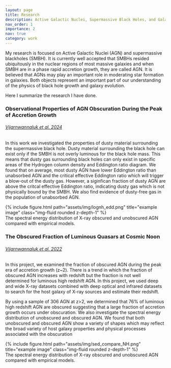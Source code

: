 ```yaml
---
layout: page
title: Research
description: Active Galactic Nuclei, Supermassive Black Holes, and Galaxy Evolution
nav_order: 1
importance: 2
nav: true
category: work
---
```


My research is focused on Active Galactic Nuclei (AGN) and supermassive blackholes (SMBH). It is currently well accepted that SMBHs resided ubiquitously in the nuclear regions of most massive galaxies and when SMBH are in a phase rapid accretion growth, they are called AGN. It is believed that AGNs may play an important role in moderating star formation in galaxies.  Both objects represent an important part of our understanding of the physics of black hole growth and galaxy evolution. 

Here I summarize the research I have done.

<h3>Observational Properties of AGN Obscuration During the Peak of Accretion Growth</h3>
<h6> <a href="https://ui.adsabs.harvard.edu/abs/2024MNRAS.529.3610V/abstract">Vijarnwannaluk et al. 2024</a> </h6>

In this work we investigated the properties of dusty material surrounding the supermassive black hole.  Dusty material surrounding the black hole can exist only if the SMBH is not overly luminous for the black hole mass. This means that dusty gas surrounding black holes can only exist in specific areas of the Hydrogen column density and Eddington ratio diagram. We found that on average, most dusty AGN have lower Eddington ratio than unabsorbed AGN and the critical effective Eddington ratio which will trigger a blow-out of the dusty gas. However, a siginfican fraction of dusty AGN are above the critcal effective Eddington ratio, indicating dusty gas which is not physically bound by the SMBH.  We also find evidence of dusty-free gas in the population of unabsorbed AGN.

<div class="row justify-content-sm-center">
    <div class="col-sm-12 mt-3 mt-md-0">
        {% include figure.html path="assets/img/lognh_edd.png" title="example image" class="img-fluid rounded z-depth-1" %}
    </div>
</div>
<div class="caption">
    The spectral energy distribution of X-ray obscured and unobscured AGN compared with empirical models.
</div>


<h3>The Obscured Fraction of Luminous Quasars at Cosmic Noon</h3>
<h6> <a href="https://ui.adsabs.harvard.edu/abs/2022ApJ...941...97V/abstract">Vijarnwannaluk et al. 2022</a> </h6>

In this project, we examined the fraction of obscured AGN during the peak era of accretion growth (z~2). There is a trend in which the fraction of obscured AGN increases with redshift but the fraction is not well determined for luminous high redshift AGN. In this project, we used deep and wide X-ray datasets combined with deep optical and infrared datasets to search for the host galaxy of X-ray sources and estimate their redshift. 

By using a sample of 306 AGN at z>2, we determined that 76% of luminous high redshift AGN are obscured suggesting that a large fraction of accretion growth occurs under obscuration. We also investigate the spectral energy distribution of unobscured and obscured AGN. We found that both unobscured and obscured AGN show a variety of shapes which may reflect the broad variety of host galaxy properties and physical processes associated with the obscuration

<div class="row justify-content-sm-center">
    <div class="col-sm-12 mt-3 mt-md-0">
        {% include figure.html path="assets/img/sed_compare_NH.png" title="example image" class="img-fluid rounded z-depth-1" %}
    </div>
</div>
<div class="caption">
    The spectral energy distribution of X-ray obscured and unobscured AGN compared with empirical models.
</div>


